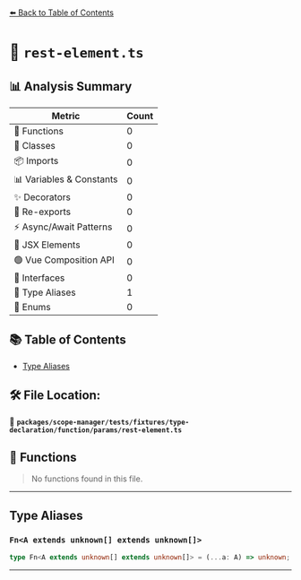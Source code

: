 [⬅️ Back to Table of Contents](../../../../../../../index.md)

# 📄 `rest-element.ts`

## 📊 Analysis Summary

| Metric | Count |
|--------|-------|
| 🔧 Functions | 0 |
| 🧱 Classes | 0 |
| 📦 Imports | 0 |
| 📊 Variables & Constants | 0 |
| ✨ Decorators | 0 |
| 🔄 Re-exports | 0 |
| ⚡ Async/Await Patterns | 0 |
| 💠 JSX Elements | 0 |
| 🟢 Vue Composition API | 0 |
| 📐 Interfaces | 0 |
| 📑 Type Aliases | 1 |
| 🎯 Enums | 0 |

## 📚 Table of Contents

- [Type Aliases](#type-aliases)

## 🛠️ File Location:
📂 **`packages/scope-manager/tests/fixtures/type-declaration/function/params/rest-element.ts`**

## 🔧 Functions

> No functions found in this file.


---

## Type Aliases

### `Fn<A extends unknown[] extends unknown[]>`

```ts
type Fn<A extends unknown[] extends unknown[]> = (...a: A) => unknown;
```


---